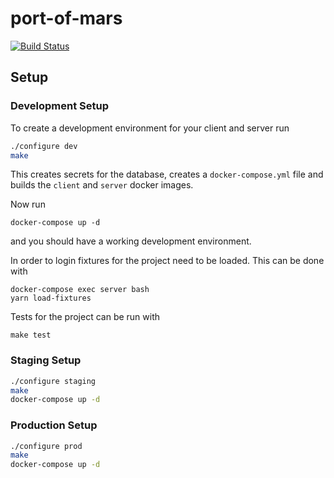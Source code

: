 # port-of-mars

[![Build Status](https://travis-ci.com/virtualcommons/port-of-mars.svg?token=Axd1f7q98op1tRxrKi92&branch=master)](https://travis-ci.com/virtualcommons/port-of-mars)

## Setup

### Development Setup

To create a development environment for your client and server run

```bash
./configure dev
make
```

This creates secrets for the database, creates a `docker-compose.yml` file and builds the `client` and `server` docker images.

Now run

```
docker-compose up -d
```

and you should have a working development environment.

In order to login fixtures for the project need to be loaded. This can be done with

```
docker-compose exec server bash
yarn load-fixtures
```

Tests for the project can be run with

```
make test
```

### Staging Setup

```bash
./configure staging
make
docker-compose up -d
```

### Production Setup

```bash
./configure prod
make
docker-compose up -d
```

